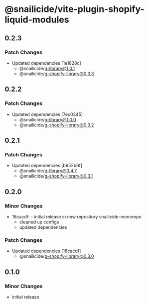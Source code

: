 # @snailicide/vite-plugin-shopify-liquid-modules

## 0.2.3

### Patch Changes

-   Updated dependencies [1e1828c]
    -   @snailicide/g-library@1.0.1
    -   @snailicide/g-shopify-library@0.3.3

## 0.2.2

### Patch Changes

-   Updated dependencies [7ec0345]
    -   @snailicide/g-library@1.0.0
    -   @snailicide/g-shopify-library@0.3.2

## 0.2.1

### Patch Changes

-   Updated dependencies [b952b6f]
    -   @snailicide/g-library@0.4.7
    -   @snailicide/g-shopify-library@0.3.1

## 0.2.0

### Minor Changes

-   18cacdf: - initial release in new repository snailicide-monorepo
    -   cleaned up configs
    -   updated dependencies

### Patch Changes

-   Updated dependencies [18cacdf]
    -   @snailicide/g-shopify-library@0.3.0

## 0.1.0

### Minor Changes

-   initial release
